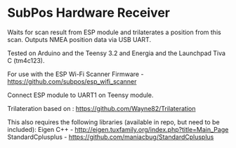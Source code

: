 # SubPos Hardware Receiver

Waits for scan result from ESP module and trilaterates a position from this scan.
Outputs NMEA position data via USB UART.

Tested on Arduino and the Teensy 3.2 and Energia and the Launchpad Tiva C (tm4c123). 

For use with the ESP Wi-Fi Scanner Firmware - https://github.com/subpos/esp_wifi_scanner

Connect ESP module to UART1 on Teensy module. 

Trilateration based on : https://github.com/Wayne82/Trilateration

This also requires the following libraries (available in repo, but need to be included):
Eigen C++ - http://eigen.tuxfamily.org/index.php?title=Main_Page
StandardCplusplus - https://github.com/maniacbug/StandardCplusplus

